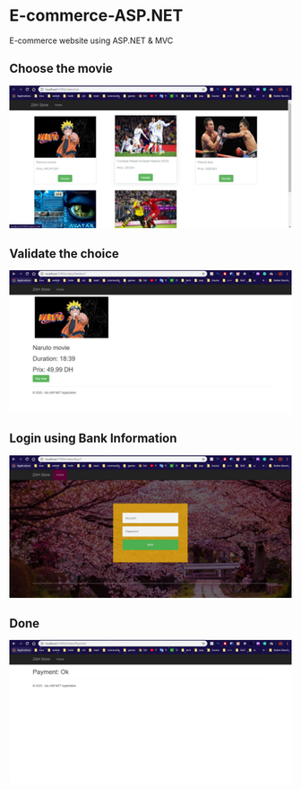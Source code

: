 # E-commerce-ASP.NET
E-commerce website using ASP.NET &amp; MVC

## Choose the movie
![alt text](https://github.com/ZAHHAR-ISMAIL/E-commerce-ASP.NET/blob/master/App_Data/appAchat.JPG)

## Validate the choice
![alt text](https://github.com/ZAHHAR-ISMAIL/E-commerce-ASP.NET/blob/master/App_Data/appAchat2.JPG)

## Login using Bank Information
![alt text](https://github.com/ZAHHAR-ISMAIL/E-commerce-ASP.NET/blob/master/App_Data/appAchat3.JPG)

## Done
![alt text](https://github.com/ZAHHAR-ISMAIL/E-commerce-ASP.NET/blob/master/App_Data/appAchat5.JPG)

